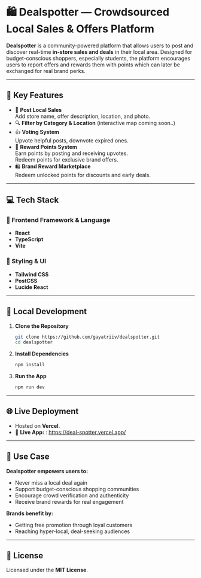 # 🛍️ Dealspotter — Crowdsourced Local Sales & Offers Platform

**Dealspotter** is a community-powered platform that allows users to post and discover real-time **in-store sales and deals** in their local area. Designed for budget-conscious shoppers, especially students, the platform encourages users to report offers and rewards them with points  which can later be exchanged for real brand perks.

---

## 🌟 Key Features

- 📌 **Post Local Sales**  
  Add store name, offer description, location, and photo.
- 🔍 **Filter by Category & Location** (interactive map coming soon..)
- 👍 **Voting System**  
  Upvote helpful posts, downvote expired ones.
- 🧩 **Reward Points System**  
  Earn points by posting and receiving upvotes.  
  Redeem points for exclusive brand offers.
- 🛍️ **Brand Reward Marketplace**  
  Redeem unlocked points for discounts and early deals.

---

## 💻 Tech Stack

### 🧠 Frontend Framework & Language
- **React**
- **TypeScript**
- **Vite**

### 🎨 Styling & UI
- **Tailwind CSS**
- **PostCSS**
- **Lucide React**

---

## 🚀 Local Development

1. **Clone the Repository**
   ```bash
   git clone https://github.com/gayatriiv/dealspotter.git
   cd dealspotter
   ```

2. **Install Dependencies**
   ```bash
   npm install
   ```

3. **Run the App**
   ```bash
   npm run dev
   ```
---

## 🌐 Live Deployment

- Hosted on **Vercel**.
- 🔗 **Live App:** : https://deal-spotter.vercel.app/

---

## 💼 Use Case

**Dealspotter empowers users to:**
- Never miss a local deal again
- Support budget-conscious shopping communities
- Encourage crowd verification and authenticity
- Receive brand rewards for real engagement

**Brands benefit by:**
- Getting free promotion through loyal customers
- Reaching hyper-local, deal-seeking audiences

---

## 📜 License

Licensed under the **MIT License**.  
